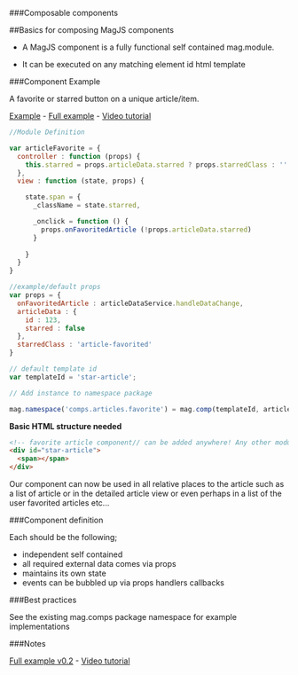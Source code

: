 ###Composable components

##Basics for composing MagJS components

* A MagJS component is a fully functional self contained mag.module.

* It can be executed on any matching element id html template

###Component Example

A favorite or starred button on a unique article/item.

[Example](http://jsbin.com/kidociluja/edit?js,output) - [Full example](http://embed.plnkr.co/BtxtlFBfebPuOiAnOP3z/) - [Video tutorial](https://youtu.be/JAYIyW7xw14)
 
```JavaScript
//Module Definition

var articleFavorite = {
  controller : function (props) {
    this.starred = props.articleData.starred ? props.starredClass : ''
  },
  view : function (state, props) {

    state.span = {
      _className = state.starred,

      _onclick = function () {
        props.onFavoritedArticle (!props.articleData.starred)
      }
     
    }
  }
}

//example/default props
var props = {
  onFavoritedArticle : articleDataService.handleDataChange,
  articleData : {
    id : 123,
    starred : false
  },
  starredClass : 'article-favorited'
}

// default template id
var templateId = 'star-article';

// Add instance to namespace package

mag.namespace('comps.articles.favorite') = mag.comp(templateId, articleFavorite, props)
```

**Basic HTML structure needed**

```html
<!-- favorite article component// can be added anywhere! Any other module/component can used it -->
<div id="star-article">
  <span></span>
</div>
```

Our component can now be used in all relative places to the article such as a list of article or in the detailed article view or even perhaps in a list of the user favorited articles etc...

###Component definition

Each should be the following;

* independent self contained
* all required external data comes via props
* maintains its own state
* events can be bubbled up via props handlers callbacks

###Best practices
 
See the existing mag.comps package namespace for example implementations
 
###Notes

[Full example v0.2](http://embed.plnkr.co/dCq97T0tifLbdclDzoLQ/) - [Video tutorial](https://youtu.be/JAYIyW7xw14)
